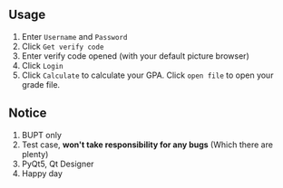 ## Usage

1. Enter `Username` and `Password`
2. Click `Get verify code`
3. Enter verify code opened (with your default picture browser)
4. Click `Login`
5. Click `Calculate` to calculate your GPA. Click `open file` to open your grade file.

## Notice

1. BUPT only
2. Test case, **won't take responsibility for any bugs** (Which there are plenty)
3. PyQt5, Qt Designer
4. Happy day

